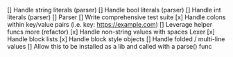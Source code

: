  [] Handle string literals (parser)
 [] Handle bool literals (parser)
 [] Handle int literals (parser)
 [] Parser
 [] Write comprehensive test suite
 [x] Handle colons within key/value pairs (i.e. key: https://example.com)
 [] Leverage helper funcs more (refactor)
 [x] Handle non-string values with spaces
 Lexer
   [x] Handle block lists
   [x] Handle block style objects
   [] Handle folded / multi-line values 
 [] Allow this to be installed as a lib and called with a parse() func
